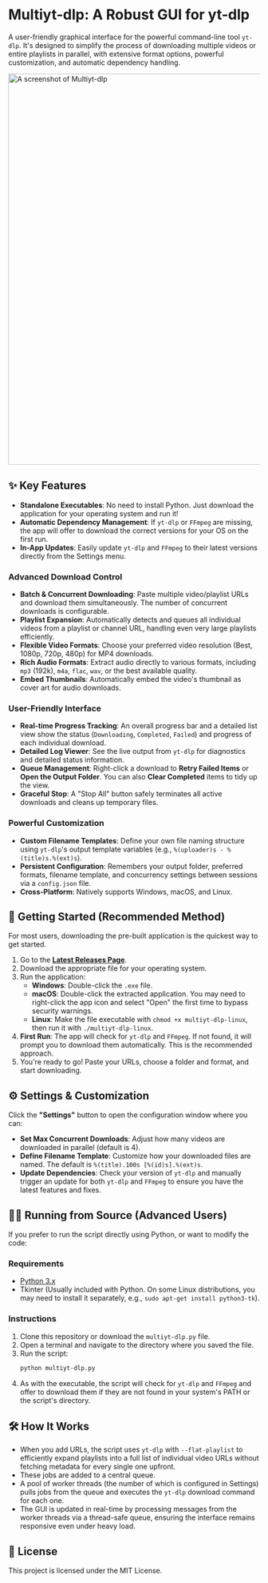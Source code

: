 # Multiyt-dlp: A Robust GUI for yt-dlp

A user-friendly graphical interface for the powerful command-line tool `yt-dlp`. It's designed to simplify the process of downloading multiple videos or entire playlists in parallel, with extensive format options, powerful customization, and automatic dependency handling.

<img width="852" height="782" alt="A screenshot of Multiyt-dlp" src="https://github.com/user-attachments/assets/5a150afe-7b9f-49a9-916b-05225259504e" />

## ✨ Key Features

-   **Standalone Executables**: No need to install Python. Just download the application for your operating system and run it!
-   **Automatic Dependency Management**: If `yt-dlp` or `FFmpeg` are missing, the app will offer to download the correct versions for your OS on the first run.
-   **In-App Updates**: Easily update `yt-dlp` and `FFmpeg` to their latest versions directly from the Settings menu.

### Advanced Download Control

-   **Batch & Concurrent Downloading**: Paste multiple video/playlist URLs and download them simultaneously. The number of concurrent downloads is configurable.
-   **Playlist Expansion**: Automatically detects and queues all individual videos from a playlist or channel URL, handling even very large playlists efficiently.
-   **Flexible Video Formats**: Choose your preferred video resolution (Best, 1080p, 720p, 480p) for MP4 downloads.
-   **Rich Audio Formats**: Extract audio directly to various formats, including `mp3` (192k), `m4a`, `flac`, `wav`, or the best available quality.
-   **Embed Thumbnails**: Automatically embed the video's thumbnail as cover art for audio downloads.

### User-Friendly Interface

-   **Real-time Progress Tracking**: An overall progress bar and a detailed list view show the status (`Downloading`, `Completed`, `Failed`) and progress of each individual download.
-   **Detailed Log Viewer**: See the live output from `yt-dlp` for diagnostics and detailed status information.
-   **Queue Management**: Right-click a download to **Retry Failed Items** or **Open the Output Folder**. You can also **Clear Completed** items to tidy up the view.
-   **Graceful Stop**: A "Stop All" button safely terminates all active downloads and cleans up temporary files.

### Powerful Customization

-   **Custom Filename Templates**: Define your own file naming structure using `yt-dlp`'s output template variables (e.g., `%(uploader)s - %(title)s.%(ext)s`).
-   **Persistent Configuration**: Remembers your output folder, preferred formats, filename template, and concurrency settings between sessions via a `config.json` file.
-   **Cross-Platform**: Natively supports Windows, macOS, and Linux.

## 🚀 Getting Started (Recommended Method)

For most users, downloading the pre-built application is the quickest way to get started.

1.  Go to the [**Latest Releases Page**](https://github.com/zqily/multiyt-dlp/releases/latest).
2.  Download the appropriate file for your operating system.
3.  Run the application:
    -   **Windows**: Double-click the `.exe` file.
    -   **macOS**: Double-click the extracted application. You may need to right-click the app icon and select "Open" the first time to bypass security warnings.
    -   **Linux**: Make the file executable with `chmod +x multiyt-dlp-linux`, then run it with `./multiyt-dlp-linux`.
4.  **First Run**: The app will check for `yt-dlp` and `FFmpeg`. If not found, it will prompt you to download them automatically. This is the recommended approach.
5.  You're ready to go! Paste your URLs, choose a folder and format, and start downloading.

## ⚙️ Settings & Customization

Click the **"Settings"** button to open the configuration window where you can:

-   **Set Max Concurrent Downloads**: Adjust how many videos are downloaded in parallel (default is 4).
-   **Define Filename Template**: Customize how your downloaded files are named. The default is `%(title).100s [%(id)s].%(ext)s`.
-   **Update Dependencies**: Check your version of `yt-dlp` and manually trigger an update for both `yt-dlp` and `FFmpeg` to ensure you have the latest features and fixes.

## 👨‍💻 Running from Source (Advanced Users)

If you prefer to run the script directly using Python, or want to modify the code:

### Requirements

-   [Python 3.x](https://www.python.org/downloads/)
-   Tkinter (Usually included with Python. On some Linux distributions, you may need to install it separately, e.g., `sudo apt-get install python3-tk`).

### Instructions

1.  Clone this repository or download the `multiyt-dlp.py` file.
2.  Open a terminal and navigate to the directory where you saved the file.
3.  Run the script:
    ```bash
    python multiyt-dlp.py
    ```
4.  As with the executable, the script will check for `yt-dlp` and `FFmpeg` and offer to download them if they are not found in your system's PATH or the script's directory.

## 🛠️ How It Works

-   When you add URLs, the script uses `yt-dlp` with `--flat-playlist` to efficiently expand playlists into a full list of individual video URLs without fetching metadata for every single one upfront.
-   These jobs are added to a central queue.
-   A pool of worker threads (the number of which is configured in Settings) pulls jobs from the queue and executes the `yt-dlp` download command for each one.
-   The GUI is updated in real-time by processing messages from the worker threads via a thread-safe queue, ensuring the interface remains responsive even under heavy load.

## 📄 License

This project is licensed under the MIT License.
